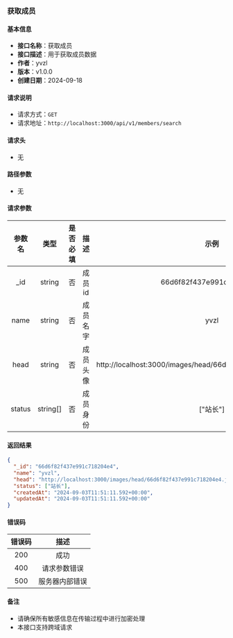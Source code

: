 ### 获取成员

#### 基本信息

- **接口名称**：获取成员
- **接口描述**：用于获取成员数据
- **作者**：yvzl
- **版本**：v1.0.0
- **创建日期**：2024-09-18

#### 请求说明

- 请求方式：`GET`
- 请求地址：`http://localhost:3000/api/v1/members/search`

#### 请求头

- 无

#### 路径参数

- 无

#### 请求参数

| 参数名 | 类型 | 是否必填 | 描述 | 示例 |
| :----: | :----: | :----: | :----: | :----: |
| _id | string | 否 | 成员id | 66d6f82f437e991c718204e4 |
| name | string | 否 | 成员名字 | yvzl |
| head | string | 否 | 成员头像 | http://localhost:3000/images/head/66d6f82f437e991c718204e4.jpg |
| status | string[] | 否 | 成员身份 | ["站长"] |

#### 返回结果

```json
{
  "_id": "66d6f82f437e991c718204e4",
  "name": "yvzl",
  "head": "http://localhost:3000/images/head/66d6f82f437e991c718204e4.jpg",
  "status": ["站长"],
  "createdAt": "2024-09-03T11:51:11.592+00:00",
  "updatedAt": "2024-09-03T11:51:11.592+00:00"
}
```

#### 错误码

| 错误码 | 描述 |
| :----: | :----: |
| 200 | 成功 |
| 400 | 请求参数错误 |
| 500 | 服务器内部错误 |

#### 备注
- 请确保所有敏感信息在传输过程中进行加密处理
- 本接口支持跨域请求
